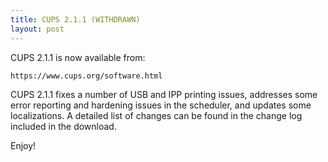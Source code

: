 ```yaml
---
title: CUPS 2.1.1 (WITHDRAWN)
layout: post
---
```


CUPS 2.1.1 is now available from:

    https://www.cups.org/software.html

CUPS 2.1.1 fixes a number of USB and IPP printing issues, addresses some error reporting and hardening issues in the scheduler, and updates some localizations.  A detailed list of changes can be found in the change log included in the download.

Enjoy!
